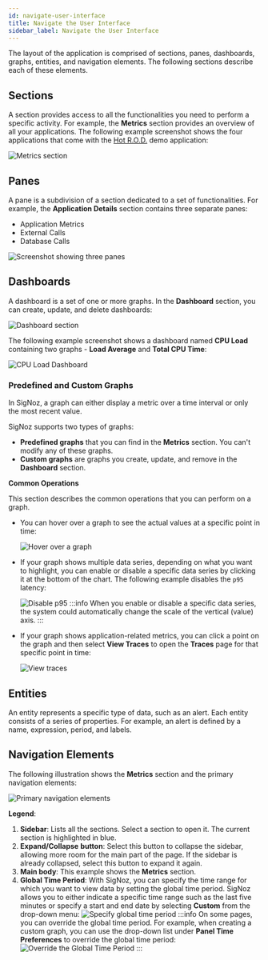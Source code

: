 ```yaml
---
id: navigate-user-interface
title: Navigate the User Interface
sidebar_label: Navigate the User Interface
---
```


The layout of the application is comprised of sections, panes, dashboards, graphs, entities, and navigation elements. The following sections describe each of these elements.

## Sections

A section provides access to all the functionalities you need to perform a specific activity. For example, the **Metrics** section provides an overview of all your applications. The following example screenshot shows the four applications that come with the [Hot R.O.D.](https://github.com/jaegertracing/jaeger/tree/main/examples/hotrod) demo application:

![Metrics section](/img/metrics-section-v0.6.2.png)

## Panes

A pane is a subdivision of a section dedicated to a set of functionalities. For example, the **Application Details** section contains three separate panes:

- Application Metrics
- External Calls
- Database Calls

![Screenshot showing three panes](/img/three-panes-v0.6.2.png)

## Dashboards

A dashboard is a set of one or more graphs. In the **Dashboard** section, you can create, update, and delete dashboards:

![Dashboard section](/img/dahsboard-section-v0.6.2.png)

The following example screenshot shows a dashboard named **CPU Load** containing two graphs - **Load Average** and **Total CPU Time**:

![CPU Load Dashboard](/img/CPU-Load-v0.6.2.png)

### Predefined and Custom Graphs

In SigNoz, a graph can either display a metric over a time interval or only the most recent value. 

SigNoz supports two types of graphs:

- **Predefined graphs** that you can find in the **Metrics** section. You can't modify any of these graphs.
- **Custom graphs** are graphs you create, update, and remove in the **Dashboard** section.

**Common Operations**

This section describes the common operations that you can perform on a graph.

- You can hover over a graph to see the actual values at a specific point in time:

  ![Hover over a graph](/img/graph-hover-over-v0.6.2.png)

- If your graph shows multiple data series, depending on what you want to highlight, you can enable or disable a specific data series by clicking it at the bottom of the chart. The following example disables the `p95` latency:

  ![Disable p95](/img/disable-p95-v0.6.2.png)
  :::info
  When you enable or disable a specific data series, the system could automatically change the scale of the vertical (value) axis.
  :::

- If your graph shows application-related metrics, you can click a point on the graph and then select **View Traces** to open the **Traces** page for that specific point in time:

  ![View traces](/img/view-traces-v0.6.2.png)

## Entities

An entity represents a specific type of data, such as an alert. Each entity consists of a series of properties. For example, an alert is defined by a name, expression, period, and labels.

## Navigation Elements

The following illustration shows the **Metrics** section and the primary navigation elements:

![Primary navigation elements](/img/primary-navigation-elements-v0.6.2.png)

**Legend**:

1. **Sidebar**: Lists all the sections. Select a section to open it. The current section is highlighted in blue.
2. **Expand/Collapse** **button**: Select this button to collapse the sidebar, allowing more room for the main part of the page. If the sidebar is already collapsed, select this button to expand it again.
3. **Main body**: This example shows the **Metrics** section.
4. **Global Time Period**: With SigNoz, you can specify the time range for which you want to view data by setting the global time period. SigNoz allows you to either indicate a specific time range such as the last five minutes or specify a start and end date by selecting **Custom** from the drop-down menu:
    ![Specify global time period](/img/specify-global-time-period-v0.6.2.png)
  :::info
    On some pages, you can override the global time period. For example, when creating a custom graph, you can use the drop-down list under **Panel Time Preferences** to override the global time period:
  ![Override the Global Time Period](/img/override-global-time-period-v0.6.2.png)
  :::
